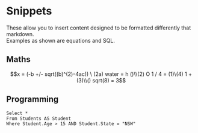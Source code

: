 # Snippets
These allow you to insert content designed to be formatted differently that markdown.  
Examples as shown are equations and SQL.

## Maths
```math
x = (-b +/- sqrt((b)^(2)-4ac)) \ (2a)
water = h ()\\(2) O
1 / 4 = (1)\(4)
1 + (3)\\() sqrt(8) = 3
```

## Programming

```
Select *
From Students AS Student
Where Student.Age > 15 AND Student.State = "NSW"
```